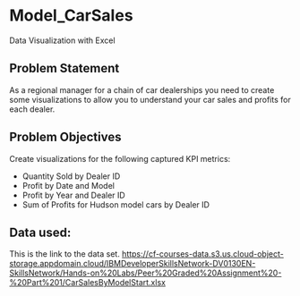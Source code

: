 # Model_CarSales
Data Visualization with Excel

## Problem Statement
As a regional manager for a chain of car dealerships you need to create some visualizations to allow you to understand your car sales and profits for each dealer.

## Problem Objectives
Create visualizations for the following captured KPI metrics:
- Quantity Sold by Dealer ID
- Profit by Date and Model
- Profit by Year and Dealer ID
- Sum of Profits for Hudson model cars by Dealer ID

## Data used:
This is the link to the data set.
https://cf-courses-data.s3.us.cloud-object-storage.appdomain.cloud/IBMDeveloperSkillsNetwork-DV0130EN-SkillsNetwork/Hands-on%20Labs/Peer%20Graded%20Assignment%20-%20Part%201/CarSalesByModelStart.xlsx
